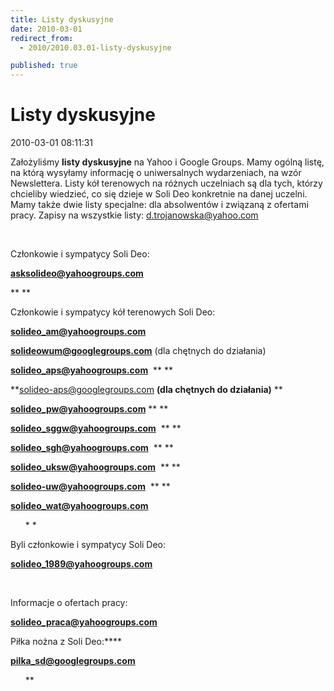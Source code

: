 ```yaml
---
title: Listy dyskusyjne
date: 2010-03-01
redirect_from: 
  - 2010/2010.03.01-listy-dyskusyjne

published: true
---
```




# Listy dyskusyjne

<time>2010-03-01 08:11:31</time>


Założyliśmy **listy dyskusyjne** na Yahoo i Google Groups. Mamy ogólną listę, na którą wysyłamy informację o uniwersalnych wydarzeniach, na wzór Newslettera. Listy kół terenowych na różnych uczelniach są dla tych, którzy chcieliby wiedzieć, co się dzieje w Soli Deo konkretnie na danej uczelni. Mamy także dwie listy specjalne: dla absolwentów i związaną z ofertami pracy. Zapisy na wszystkie listy: d.trojanowska@yahoo.com




 


Członkowie i sympatycy Soli Deo:


**asksolideo@yahoogroups.com**


**
**


Członkowie i sympatycy kół terenowych Soli Deo:


**solideo_am@yahoogroups.com**


**solideowum@googlegroups.com** (dla chętnych do działania)


**solideo_aps@yahoogroups.com**  ** **


**solideo-aps@googlegroups.com **(dla chętnych do działania)**
**


**solideo_pw@yahoogroups.com** ** **


**solideo_sggw@yahoogroups.com**  ** **


**solideo_sgh@yahoogroups.com**  ** **


**solideo_uksw@yahoogroups.com**  ** **


**solideo-uw@yahoogroups.com**  ** **


**solideo_wat@yahoogroups.com**

<ul>
*
* 
</ul>

Byli członkowie i sympatycy Soli Deo:


**solideo_1989@yahoogroups.com**


 


Informacje o ofertach pracy:


**solideo_praca@yahoogroups.com**


Piłka nożna z Soli Deo:****


**pilka_sd@googlegroups.com**

<ul>
** 
</ul>

<!--{{json:{"created_date":"2010-03-01 08:11:31","publish_down":"0000-00-00 00:00:00","id":"80"}}}-->